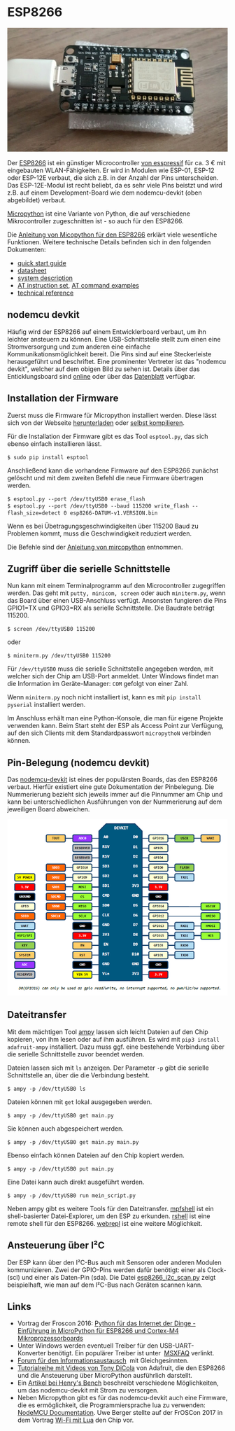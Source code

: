 # ESP8266

![esp8266](doc/esp8266.jpg)

Der [ESP8266](http://www.mikrocontroller.net/articles/ESP8266) ist ein
günstiger Microcontroller
[von esspressif](http://espressif.com/en/products/hardware/esp8266ex/overview) 
für ca. 3 € mit eingebauten 
WLAN-Fähigkeiten. Er wird in Modulen wie ESP-01, ESP-12 oder ESP-12E
verbaut, die sich z.B. in der Anzahl der Pins unterscheiden. Das
ESP-12E-Modul ist recht beliebt, da es sehr viele Pins beistzt und
wird z.B. auf einem Development-Board wie dem nodemcu-devkit (oben
abgebildet) verbaut.

[Micropython](https://micropython.org) ist eine Variante von Python,
die auf verschiedene Mikrocontroller zugeschnitten ist - so auch für
den ESP8266.

Die
[Anleitung von Micopython für den ESP8266](http://docs.micropython.org/en/latest/esp8266/index.html)
erklärt viele wesentliche Funktionen. Weitere technische Details 
befinden sich in den folgenden Dokumenten:

- [quick start guide](doc/esp8266_quick_start_guide_en.pdf)
- [datasheet](doc/0a-esp8266ex_datasheet_en.pdf)
- [system description](doc/0b-esp8266_system_description_en.pdf)
- [AT instruction set](doc/4a-esp8266_at_instruction_set_en.pdf), [AT command examples](doc/4b-esp8266_at_command_examples_en.pdf)
- [technical reference](doc/esp8266-technical_reference_en.pdf)

## nodemcu devkit

Häufig wird der ESP8266 auf einem Entwicklerboard verbaut, um ihn
leichter ansteuern zu können. Eine USB-Schnittstelle stellt zum einen
eine Stromversorgung und zum anderen eine einfache
Kommunikationsmöglichkeit bereit. Die Pins sind auf eine Steckerleiste
herausgeführt und beschriftet. Eine prominenter Vertreter ist das
"nodemcu devkit", welcher auf dem obigen Bild zu sehen ist. Details
über das Enticklungsboard
sind [online](https://github.com/nodemcu/nodemcu-devkit-v1.0) oder
über das [Datenblatt](doc/NODEMCU_DEVKIT_V1.0.PDF) verfügbar.


## Installation der Firmware

Zuerst muss die Firmware für Micropython installiert werden. Diese lässt
sich von der Webseite
[herunterladen](https://micropython.org/download/#esp8266)
oder
[selbst kompilieren](https://github.com/micropython/micropython/tree/master/esp8266).

Für die Installation der Firmware gibt es das Tool `esptool.py`, das
sich ebenso einfach installieren lässt.

    $ sudo pip install esptool

Anschließend kann die vorhandene Firmware auf den ESP8266 zunächst
gelöscht und mit dem zweiten Befehl die neue Firmware übertragen werden.

    $ esptool.py --port /dev/ttyUSB0 erase_flash
    $ esptool.py --port /dev/ttyUSB0 --baud 115200 write_flash --flash_size=detect 0 esp8266-DATUM-v1.VERSION.bin

Wenn es bei Übetragungsgeschwindigkeiten über 115200 Baud zu Problemen kommt,
muss die Geschwindigkeit reduziert werden. 

Die Befehle sind der [Anleitung von
mircopython](http://docs.micropython.org/en/latest/esp8266/esp8266/tutorial/intro.html#deploying-the-firmware)
entnommen.

## Zugriff über die serielle Schnittstelle

Nun kann mit einem Terminalprogramm auf den Microcontroller
zugegriffen werden. Das geht mit `putty, minicom, screen` oder auch
`miniterm.py`, wenn das Board über einen USB-Anschluss
verfügt. Ansonsten fungieren die Pins GPIO1=TX und GPIO3=RX als
serielle Schnittstelle. Die Baudrate beträgt 115200.

    $ screen /dev/ttyUSB0 115200

oder

    $ miniterm.py /dev/ttyUSB0 115200

Für `/dev/ttyUSB0` muss die serielle Schnittstelle angegeben werden,
mit welcher sich der Chip am USB-Port anmeldet. Unter Windows findet man
die Information im Geräte-Manager: `COM` gefolgt von einer Zahl.

Wenn `miniterm.py` noch nicht installiert ist, kann es mit `pip
install pyserial` installiert werden.

Im Anschluss erhält man eine Python-Konsole, die man für eigene Projekte
verwenden kann. Beim Start steht der ESP als Access Point zur Verfügung,
auf den sich Clients mit dem Standardpasswort `micropythoN` verbinden
können.

## Pin-Belegung (nodemcu devkit)

Das [nodemcu-devkit](https://github.com/nodemcu/nodemcu-devkit-v1.0)
ist eines der populärsten Boards, das den ESP8266 verbaut. Hierfür
existiert eine gute Dokumentation der Pinbelegung. Die Nummerierung
bezieht sich jeweils immer auf die Pinnummer am Chip und kann bei
unterschiedlichen Ausführungen von der Nummerierung auf dem jeweiligen
Board abweichen.

![pinout](doc/nodemcu_devkit_v1.0_pinmap.png)

## Dateitransfer

Mit dem mächtigen Tool [ampy](https://github.com/adafruit/ampy) lassen
sich leicht Dateien auf den Chip kopieren, von ihm lesen oder auf ihm
ausführen. Es wird mit `pip3 install adafruit-ampy` installiert. Dazu
muss ggf. eine bestehende Verbindung über die serielle Schnittstelle
zuvor beendet werden.

Dateien lassen sich mit `ls` anzeigen. Der Parameter `-p` gibt die
serielle Schnittstelle an, über die die Verbindung besteht.

    $ ampy -p /dev/ttyUSB0 ls

Dateien können mit `get` lokal ausgegeben werden.

    $ ampy -p /dev/ttyUSB0 get main.py

Sie können auch abgespeichert werden.

    $ ampy -p /dev/ttyUSB0 get main.py main.py

Ebenso einfach können Dateien auf den Chip kopiert werden.

    $ ampy -p /dev/ttyUSB0 put main.py

Eine Datei kann auch direkt ausgeführt werden.

    $ ampy -p /dev/ttyUSB0 run mein_script.py

Neben ampy gibt es weitere Tools für den Dateitransfer.
[mpfshell](https://github.com/wendlers/mpfshell) ist ein
shell-basierter Datei-Explorer, um den ESP zu erkunden.
[rshell](https://github.com/dhylands/rshell) ist eine remote
shell für den ESP8266. 
[webrepl](https://github.com/micropython/webrepl) ist 
eine weitere Möglichkeit.


## Ansteuerung über I²C

Der ESP kann über den I²C-Bus auch mit Sensoren oder anderen Modulen
kommunizieren. Zwei der GPIO-Pins werden dafür benötigt: einer als
Clock- (scl) und einer als Daten-Pin (sda).
Die Datei [esp8266_i2c_scan.py](esp8266_i2c_scan.py) zeigt beispielhaft,
wie man auf dem I²C-Bus nach Geräten scannen kann.

## Links

- Vortrag der Froscon 2016: [Python für das Internet der Dinge -
Einführung in MicroPython für ESP8266 und Cortex-M4
Mikroprozessorboards](https://media.ccc.de/v/froscon2016-1791-python_fur_das_internet_der_dinge)
- Unter Windows werden eventuell Treiber für den USB-UART-Konverter benötigt.
  Ein populärer Treiber ist unter 
  [MSXFAQ](http://www.msxfaq.de/sonst/bastelbude/nodemcu.htm) verlinkt.
- [Forum für den 
  Informationsaustausch](http://forum.micropython.org/viewforum.php?f=16) 
  mit Gleichgesinnten.
- [Tutorialreihe mit Videos von Tony DiCola](https://learn.adafruit.com/category/micropython) 
  von Adafruit, die den ESP8266 und die Ansteuerung über MicroPython 
  ausführlich darstellt.
- Ein
[Artikel bei Henry's Bench](http://henrysbench.capnfatz.com/henrys-bench/arduino-projects-tips-and-more/powering-the-esp-12e-nodemcu-development-board/) 
  beschreibt verschiedene Möglichkeiten, um das nodemcu-devkit mit Strom zu
  versorgen.
- Neben Micropython gibt es für das nodemcu-devkit auch eine Firmware,
  die es ermöglichkeit, die Programmiersprache lua zu
  verwenden:
  [NodeMCU Documentation](https://nodemcu.readthedocs.io/). Uwe Berger
  stellte auf der FrOSCon 2017 in dem Vortrag
  [Wi-Fi mit Lua](https://media.ccc.de/v/froscon2017-1953-wi-fi_mit_lua)
  den Chip vor.

